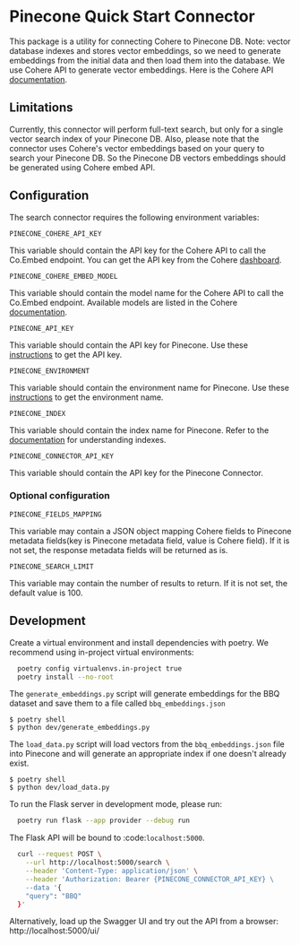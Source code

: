 # Pinecone Quick Start Connector

This package is a utility for connecting Cohere to Pinecone DB.
Note: vector database indexes and stores vector embeddings, so we need to generate embeddings
from the initial data and then load them into the database.
We use Cohere API to generate vector embeddings.
Here is the Cohere API [documentation](https://docs.cohere.com/reference/embed).

## Limitations

Currently, this connector will perform full-text search,
but only for a single vector search index of your Pinecone DB.
Also, please note that the connector uses Cohere's vector embeddings
based on your query to search your Pinecone DB.
So the Pinecone DB vectors embeddings should be generated using Cohere embed API.

## Configuration

The search connector requires the following environment variables:

```
PINECONE_COHERE_API_KEY
```

This variable should contain the API key for the Cohere API to call the Co.Embed endpoint.
You can get the API key from the Cohere [dashboard](https://dashboard.cohere.com/api-keys).

```
PINECONE_COHERE_EMBED_MODEL
```

This variable should contain the model name for the Cohere API to call the Co.Embed endpoint.
Available models are listed in the Cohere [documentation](https://docs.cohere.com/reference/embed).

```
PINECONE_API_KEY
```

This variable should contain the API key for Pinecone.
Use these [instructions](https://docs.pinecone.io/docs/authentication#finding-your-pinecone-api-key) to get the API key.

```
PINECONE_ENVIRONMENT
```

This variable should contain the environment name for Pinecone.
Use these [instructions](https://docs.pinecone.io/docs/authentication#finding-your-pinecone-api-key) to get the
environment name.

```
PINECONE_INDEX
```

This variable should contain the index name for Pinecone.
Refer to the [documentation](https://docs.pinecone.io/docs/indexes) for understanding indexes.

```
PINECONE_CONNECTOR_API_KEY
```

This variable should contain the API key for the Pinecone Connector.

### Optional configuration

```
PINECONE_FIELDS_MAPPING
```

This variable may contain a JSON object mapping Cohere fields
to Pinecone metadata fields(key is Pinecone metadata field, value is Cohere field).
If it is not set, the response metadata fields will be returned as is.

```
PINECONE_SEARCH_LIMIT
```

This variable may contain the number of results to return.
If it is not set, the default value is 100.

## Development

Create a virtual environment and install dependencies with poetry. We recommend using in-project virtual environments:

```bash
  poetry config virtualenvs.in-project true
  poetry install --no-root
```

The `generate_embeddings.py` script will generate embeddings for the BBQ dataset
and save them to a file called `bbq_embeddings.json`

```
$ poetry shell
$ python dev/generate_embeddings.py
```

The `load_data.py` script will load vectors from the `bbq_embeddings.json` file into Pinecone and will generate an
appropriate index if one doesn't already exist.

```
$ poetry shell
$ python dev/load_data.py
```

To run the Flask server in development mode, please run:

```bash
  poetry run flask --app provider --debug run
```

The Flask API will be bound to :code:`localhost:5000`.

```bash
  curl --request POST \
    --url http://localhost:5000/search \
    --header 'Content-Type: application/json' \
    --header 'Authorization: Bearer {PINECONE_CONNECTOR_API_KEY} \
    --data '{
    "query": "BBQ"
  }'
```

Alternatively, load up the Swagger UI and try out the API from a browser: http://localhost:5000/ui/
